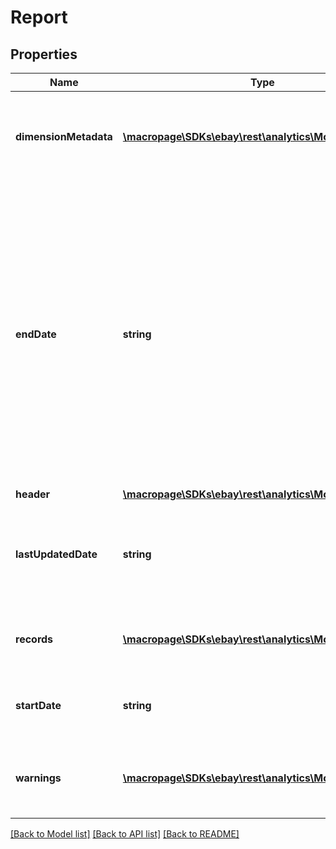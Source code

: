 # Report

## Properties
Name | Type | Description | Notes
------------ | ------------- | ------------- | -------------
**dimensionMetadata** | [**\macropage\SDKs\ebay\rest\analytics\Model\Metadata[]**](Metadata.md) | A complex type containing the header of the report and the type of data containted in the rows of the report. | [optional] 
**endDate** | **string** | The time stamp is formatted as an ISO 8601 string, which is based on the 24-hour Universal Coordinated Time (UTC) clock. If you specify an end date that is beyond the lastUpdatedDate value, eBay returns a report that contains data only up to the lastUpdateDate date. Format: [YYYY]-[MM]-[DD]T[hh]:[mm]:[ss].[sss]Z Example: 2018-08-20T07:09:00.000Z | [optional] 
**header** | [**\macropage\SDKs\ebay\rest\analytics\Model\Header**](Header.md) |  | [optional] 
**lastUpdatedDate** | **string** | The date and time, in ISO 8601 format, that indicates the last time the data returned in the report was updated. | [optional] 
**records** | [**\macropage\SDKs\ebay\rest\analytics\Model\Record[]**](Record.md) | A complex type containing the individual data records for the traffic report. | [optional] 
**startDate** | **string** | The start date of the date range used to calculate the report, in ISO 8601 format. | [optional] 
**warnings** | [**\macropage\SDKs\ebay\rest\analytics\Model\Error[]**](Error.md) | An array of any process errors or warnings that were generated during the processing of the call processing. | [optional] 

[[Back to Model list]](../README.md#documentation-for-models) [[Back to API list]](../README.md#documentation-for-api-endpoints) [[Back to README]](../README.md)


